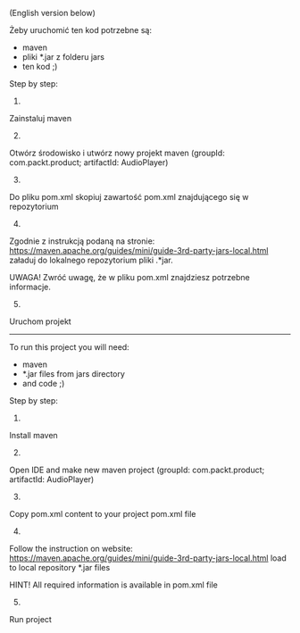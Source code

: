 (English version below)

Żeby uruchomić ten kod potrzebne są:

- maven
- pliki *.jar z folderu jars
- ten kod ;)

Step by step:

1)
Zainstaluj maven

2)
Otwórz środowisko i utwórz nowy projekt maven (groupId: com.packt.product; artifactId: AudioPlayer)

3)
Do pliku pom.xml skopiuj zawartość pom.xml znajdującego się w repozytorium

4)
Zgodnie z instrukcją podaną na stronie: https://maven.apache.org/guides/mini/guide-3rd-party-jars-local.html
załaduj do lokalnego repozytorium pliki .*jar.

UWAGA!
Zwróć uwagę, że w pliku pom.xml znajdziesz potrzebne informacje.

5)
Uruchom projekt


----------------------------------



To run this project you will need:

- maven
- *.jar files from jars directory
- and code ;)

Step by step:

1)
Install maven

2)
Open IDE and make new maven project (groupId: com.packt.product; artifactId: AudioPlayer)

3)
Copy pom.xml content to your project pom.xml file

4)
Follow the instruction on website: https://maven.apache.org/guides/mini/guide-3rd-party-jars-local.html
load to local repository *.jar files

HINT!
All required information is available in pom.xml file

5)
Run project
